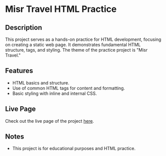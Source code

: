 # Misr Travel HTML Practice

## Description
This project serves as a hands-on practice for HTML development, focusing on creating a static web page. It demonstrates fundamental HTML structure, tags, and styling. The theme of the practice project is "Misr Travel."

## Features
- HTML basics and structure.
- Use of common HTML tags for content and formatting.
- Basic styling with inline and internal CSS.

## Live Page

Check out the live page of the project [here](https://alaakholif.github.io/Misr-Travel/). 

## Notes
- This project is for educational purposes and HTML practice.
